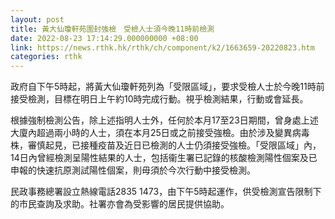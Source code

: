 ```yaml
---
layout: post
title: 黃大仙瓊軒苑圍封強檢　受檢人士須今晚11時前檢測
date: 2022-08-23 17:14:29.000000000 +08:00
link: https://news.rthk.hk/rthk/ch/component/k2/1663659-20220823.htm
categories: rthk
---
```


政府自下午5時起，將黃大仙瓊軒苑列為「受限區域」，要求受檢人士於今晚11時前接受檢測，目標在明日上午約10時完成行動。視乎檢測結果，行動或會延長。
 
根據強制檢測公告，除上述指明人士外，任何於本月17至23日期間，曾身處上述大廈內超過兩小時的人士，須在本月25日或之前接受強檢。由於涉及變異病毒株，審慎起見，已接種疫苗及近日已檢測的人士仍須接受強檢。「受限區域」內，14日內曾經檢測呈陽性結果的人士，包括衞生署已記錄的核酸檢測陽性個案及已申報的快速抗原測試陽性個案，則毋須於今次行動中接受檢測。
 
民政事務總署設立熱線電話2835 1473，由下午5時起運作，供受檢測宣告限制下的市民查詢及求助。社署亦會為受影響的居民提供協助。
